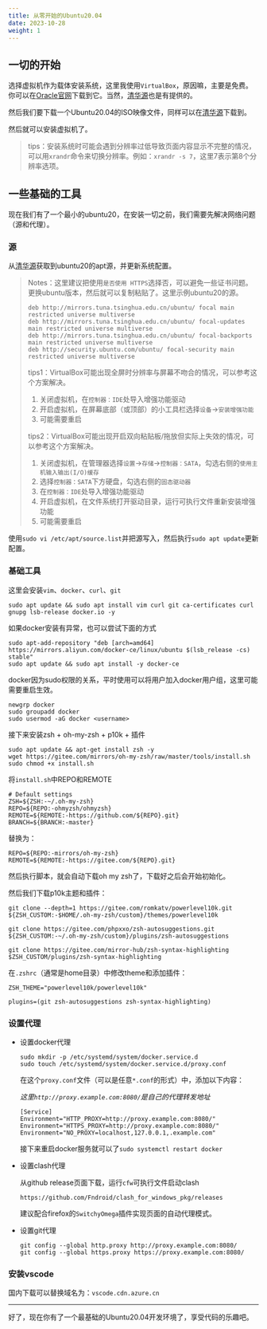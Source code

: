 ```yaml
---
title: 从零开始的Ubuntu20.04
date: 2023-10-28
weight: 1
---
```


## 一切的开始

选择虚拟机作为载体安装系统，这里我使用`VirtualBox`，原因嘛，主要是免费。你可以在[Oracle官网](https://www.virtualbox.org/wiki/Downloads)下载到它。当然，[清华源](https://mirrors.tuna.tsinghua.edu.cn/virtualbox/)也是有提供的。

然后我们要下载一个Ubuntu20.04的ISO映像文件，同样可以在[清华源](https://mirrors.tuna.tsinghua.edu.cn/ubuntu-releases/)下载到。

然后就可以安装虚拟机了。

>tips：安装系统时可能会遇到分辨率过低导致页面内容显示不完整的情况，可以用`xrandr`命令来切换分辨率。例如：`xrandr -s 7`，这里7表示第8个分辨率选项。

## 一些基础的工具

现在我们有了一个最小的ubuntu20，在安装一切之前，我们需要先解决网络问题（源和代理）。

### 源

从[清华源](https://mirrors.tuna.tsinghua.edu.cn/help/ubuntu/)获取到ubuntu20的apt源，并更新系统配置。

>Notes：这里建议把使用`是否使用 HTTPS`选择否，可以避免一些证书问题。更换ubuntu版本，然后就可以复制粘贴了。这里示例ubuntu20的源。
>
>~~~
>deb http://mirrors.tuna.tsinghua.edu.cn/ubuntu/ focal main restricted universe multiverse
>deb http://mirrors.tuna.tsinghua.edu.cn/ubuntu/ focal-updates main restricted universe multiverse
>deb http://mirrors.tuna.tsinghua.edu.cn/ubuntu/ focal-backports main restricted universe multiverse
>deb http://security.ubuntu.com/ubuntu/ focal-security main restricted universe multiverse
>~~~
>
>tips1：VirtualBox可能出现全屏时分辨率与屏幕不吻合的情况，可以参考这个方案解决。
>
>1. 关闭虚拟机，在`控制器：IDE`处导入增强功能驱动
>2. 开启虚拟机，在屏幕底部（或顶部）的小工具栏选择`设备`->`安装增强功能`
>3. 可能需要重启
>
>tips2：VirtualBox可能出现开启双向粘贴板/拖放但实际上失效的情况，可以参考这个方案解决。
>
>1. 关闭虚拟机，在管理器选择`设置`->`存储`->`控制器：SATA`，勾选右侧的`使用主机输入输出(I/O)缓存`
>2. 选择`控制器：SATA`下方硬盘，勾选右侧的`固态驱动器`
>3. 在`控制器：IDE`处导入增强功能驱动
>4. 开启虚拟机，在文件系统打开驱动目录，运行可执行文件重新安装增强功能
>5. 可能需要重启

使用`sudo vi /etc/apt/source.list`并把源写入，然后执行`sudo apt update`更新配置。

### 基础工具

这里会安装`vim`、`docker`、`curl`、`git`

~~~
sudo apt update && sudo apt install vim curl git ca-certificates curl gnupg lsb-release docker.io -y
~~~

如果docker安装有异常，也可以尝试下面的方式

~~~shell
sudo apt-add-repository "deb [arch=amd64] https://mirrors.aliyun.com/docker-ce/linux/ubuntu $(lsb_release -cs) stable"
sudo apt update && sudo apt install -y docker-ce
~~~

docker因为sudo权限的关系，平时使用可以将用户加入docker用户组，这里可能需要重启生效。

~~~shell
newgrp docker
sudo groupadd docker
sudo usermod -aG docker <username>
~~~

接下来安装zsh + oh-my-zsh + p10k + 插件

~~~shell
sudo apt update && apt-get install zsh -y
wget https://gitee.com/mirrors/oh-my-zsh/raw/master/tools/install.sh
sudo chmod +x install.sh
~~~

将`install.sh`中REPO和REMOTE

~~~
# Default settings
ZSH=${ZSH:-~/.oh-my-zsh}
REPO=${REPO:-ohmyzsh/ohmyzsh}
REMOTE=${REMOTE:-https://github.com/${REPO}.git}
BRANCH=${BRANCH:-master}
~~~

替换为：

~~~
REPO=${REPO:-mirrors/oh-my-zsh}
REMOTE=${REMOTE:-https://gitee.com/${REPO}.git}
~~~

然后执行脚本，就会自动下载oh my zsh了，下载好之后会开始初始化。

然后我们下载p10k主题和插件：

~~~shell
git clone --depth=1 https://gitee.com/romkatv/powerlevel10k.git ${ZSH_CUSTOM:-$HOME/.oh-my-zsh/custom}/themes/powerlevel10k

git clone https://gitee.com/phpxxo/zsh-autosuggestions.git ${ZSH_CUSTOM:-~/.oh-my-zsh/custom}/plugins/zsh-autosuggestions

git clone https://gitee.com/mirror-hub/zsh-syntax-highlighting $ZSH_CUSTOM/plugins/zsh-syntax-highlighting
~~~

在`.zshrc`（通常是home目录）中修改theme和添加插件：

~~~
ZSH_THEME="powerlevel10k/powerlevel10k"

plugins=(git zsh-autosuggestions zsh-syntax-highlighting)
~~~

### 设置代理

* 设置docker代理

  ```shell
  sudo mkdir -p /etc/systemd/system/docker.service.d
  sudo touch /etc/systemd/system/docker.service.d/proxy.conf
  ```

  在这个`proxy.conf`文件（可以是任意`*.conf`的形式）中，添加以下内容：

  *这里`http://proxy.example.com:8080/`是自己的代理转发地址*

  ```
  [Service]
  Environment="HTTP_PROXY=http://proxy.example.com:8080/"
  Environment="HTTPS_PROXY=http://proxy.example.com:8080/"
  Environment="NO_PROXY=localhost,127.0.0.1,.example.com"
  ```
  
  接下来重启docker服务就可以了`sudo systemctl restart docker`

* 设置clash代理

  从github release页面下载，运行`cfw`可执行文件启动clash

  ~~~
  https://github.com/Fndroid/clash_for_windows_pkg/releases
  ~~~

  建议配合firefox的`SwitchyOmega`插件实现页面的自动代理模式。

* 设置git代理

  ~~~shell
  git config --global http.proxy http://proxy.example.com:8080/
  git config --global https.proxy https://proxy.example.com:8080/
  ~~~

### 安装vscode

国内下载可以替换域名为：`vscode.cdn.azure.cn`

____

好了，现在你有了一个最基础的Ubuntu20.04开发环境了，享受代码的乐趣吧。
